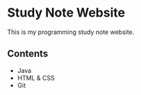 # Study Note Website

This is my programming study note website.



## Contents
* Java
* HTML & CSS
* Git
